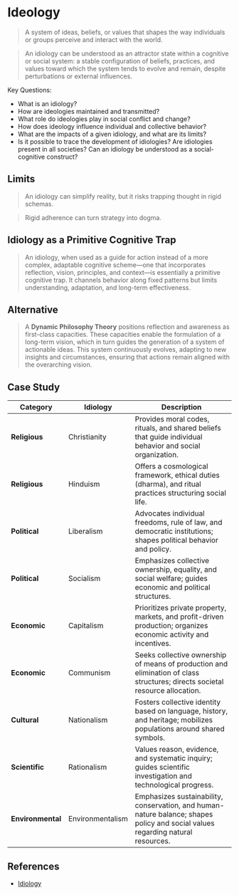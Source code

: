 # Ideology

> A system of ideas, beliefs, or values that shapes the way individuals or groups perceive and interact with the world.

> An idiology can be understood as an attractor state within a cognitive or social system: a stable configuration of beliefs, practices, and values toward which the system tends to evolve and remain, despite perturbations or external influences.

Key Questions:

- What is an idiology?
- How are ideologies maintained and transmitted?
- What role do ideologies play in social conflict and change?
- How does ideology influence individual and collective behavior?
- What are the impacts of a given idiology, and what are its limits?
- Is it possible to trace the development of idiologies? Are idiologies present in all societies? Can an idiology be understood as a social-cognitive construct?

## Limits

> An idiology can simplify reality, but it risks trapping thought in rigid schemas.

> Rigid adherence can turn strategy into dogma.

## Idiology as a Primitive Cognitive Trap

> An idiology, when used as a guide for action instead of a more complex, adaptable cognitive scheme—one that incorporates reflection, vision, principles, and context—is essentially a primitive cognitive trap. It channels behavior along fixed patterns but limits understanding, adaptation, and long-term effectiveness.

## Alternative

> A **Dynamic Philosophy Theory** positions reflection and awareness as first-class capacities. These capacities enable the formulation of a long-term vision, which in turn guides the generation of a system of actionable ideas. This system continuously evolves, adapting to new insights and circumstances, ensuring that actions remain aligned with the overarching vision.

## Case Study

| **Category**                     | **Idiology**     | **Description**                                                                                                                 |
| -------------------------------- | ---------------- | ------------------------------------------------------------------------------------------------------------------------------- |
| **Religious**            | Christianity     | Provides moral codes, rituals, and shared beliefs that guide individual behavior and social organization.                       |
| **Religious**            | Hinduism         | Offers a cosmological framework, ethical duties (dharma), and ritual practices structuring social life.                         |
| **Political**       | Liberalism       | Advocates individual freedoms, rule of law, and democratic institutions; shapes political behavior and policy.                  |
| **Political**       | Socialism        | Emphasizes collective ownership, equality, and social welfare; guides economic and political structures.                        |
| **Economic**        | Capitalism       | Prioritizes private property, markets, and profit-driven production; organizes economic activity and incentives.                |
| **Economic**        | Communism        | Seeks collective ownership of means of production and elimination of class structures; directs societal resource allocation.    |
| **Cultural** | Nationalism      | Fosters collective identity based on language, history, and heritage; mobilizes populations around shared symbols.              |
| **Scientific**       | Rationalism      | Values reason, evidence, and systematic inquiry; guides scientific investigation and technological progress.                    |
| **Environmental**   | Environmentalism | Emphasizes sustainability, conservation, and human-nature balance; shapes policy and social values regarding natural resources. |

## References

- [Idiology](https://en.wikipedia.org/wiki/Ideology)
